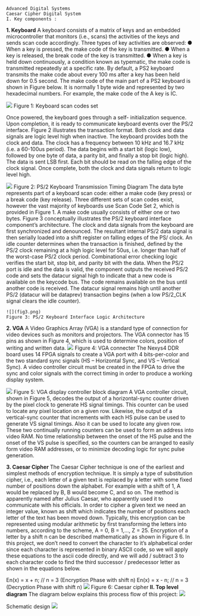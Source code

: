 ```
Advanced Digital Systems
Caesar Cipher Digital System
I. Key components :
```
**1. Keyboard**
A keyboard consists of a matrix of keys and an embedded microcontroller that monitors (i.e.,
scans) the activities of the keys and sends scan code accordingly. Three types of key activities
are observed:
● When a key is pressed, the make code of the key is transmitted.
● When a key is released, the break code of the key is transmitted.
● When a key is held down continuously, a condition known as typematic, the make code
is transmitted repeatedly at a specific rate.
By default, a PS2 keyboard transmits the make code about every 100 ms after a key has been
held down for 0.5 second. The make code of the main part of a PS2 keyboard is shown in Figure
below. It is normally 1 byte wide and represented by two hexadecimal numbers. For example,
the make code of the A key is IC.

![](fig1.png)
Figure 1: Keyboard scan codes set


Once powered, the keyboard goes through a self- initialization sequence. Upon completion, it is
ready to communicate keyboard events over the PS/2 interface.
Figure 2 illustrates the transaction format. Both clock and data signals are logic level high when
inactive. The keyboard provides both the clock and data. The clock has a frequency between 10
kHz and 16.7 kHz (i.e. a 60-100us period). The data begins with a start bit (logic low), followed
by one byte of data, a parity bit, and finally a stop bit (logic high). The data is sent LSB first.
Each bit should be read on the falling edge of the clock signal. Once complete, both the clock
and data signals return to logic level high.

![](fig2.png)
Figure 2: PS/2 Keyboard Transmission Timing Diagram
The data byte represents part of a keyboard scan code: either a make code (key press) or a
break code (key release). Three different sets of scan codes exist, however the vast majority of
keyboards use Scan Code Set 2, which is provided in Figure 1. A make code usually consists of
either one or two bytes.
Figure 3 conceptually illustrates the PS/2 keyboard interface component’s architecture. The
clock and data signals from the keyboard are first synchronized and denounced. The resultant
internal PS/2 data signal is then serially loaded into a shift register on falling edges of the PS/
clock. An idle counter determines when the transaction is finished, defined by the PS/2 clock
remaining at a high logic level for 50us, i.e. longer than half of the worst-case PS/2 clock
period. Combinational error checking logic verifies the start bit, stop bit, and parity bit with the
data. When the PS/2 port is idle and the data is valid, the component outputs the received
PS/2 code and sets the datacur signal high to indicate that a new code is available on
the keycode bus. The code remains available on the bus until another code is received.
The datacur signal remains high until another PS/2 (datacur will be dataprev) transaction begins
(when a low PS/2_CLK signal clears the idle counter).


```
![](fig3.png)
Figure 3: PS/2 Keyboard Interface Logic Architecture
```
**2. VGA**
A Video Graphics Array (VGA) is a standard type of connection for video devices such as
monitors and projectors. The VGA connector has 15 pins as shown in Figure 4, which is used to
determine colors, position of writing and written data.
![](fig4.png)
Figure 4: VGA connecter
The Nexys4 DDR board uses 14 FPGA signals to create a VGA port with 4 bits-per-color and the
two standard sync signals (HS – Horizontal Sync, and VS – Vertical Sync). A video controller
circuit must be created in the FPGA to drive the sync and color signals with the correct timing in
order to produce a working display system.

![](fig5.png)
Figure 5: VGA display controller block diagram
A VGA controller circuit, shown in Figure 5, decodes the output of a horizontal-sync counter
driven by the pixel clock to generate HS signal timings. This counter can be used to locate any
pixel location on a given row. Likewise, the output of a vertical-sync counter that increments
with each HS pulse can be used to generate VS signal timings. Also it can be used to locate any
given row. These two continually running counters can be used to form an address into video
RAM. No time relationship between the onset of the HS pulse and the onset of the VS pulse is
specified, so the counters can be arranged to easily form video RAM addresses, or to minimize
decoding logic for sync pulse generation.

**3. Caesar Cipher**
The Caesar Cipher technique is one of the earliest and simplest methods of encryption
technique. It is simply a type of substitution cipher, i.e., each letter of a given text is replaced by
a letter with some fixed number of positions down the alphabet. For example with a shift of 1,
A would be replaced by B, B would become C, and so on. The method is apparently named after
Julius Caesar, who apparently used it to communicate with his officials.
In order to cipher a given text we need an integer value, known as shift which indicates the
number of positions each letter of the text has been moved down. Typically, this encryption can
be represented using modular arithmetic by first transforming the letters into numbers,
according to the scheme, A = 0, B = 1,..., Z = 25. Encryption of a letter by a shift n can be
described mathematically as shown in Figure 6. In this project, we don’t need to convert the
character to it’s alphabetical order since each character is represented in binary ASCII code, so
we will apply these equations to the ascii code directly, and we will add / subtract 3 to each
character code to find the third successor / predecessor letter as shown in the equations below.


E​n​(x) = x + n; // n = 3
(Encryption Phase with shift n)
E​n​(x) = x - n; // n = 3
(Decryption Phase with shift n)
![](fig66.png)
Figure 6: Caesar cipher
**II. Top level diagram**
The diagram below explains this process flow of this project:
![](fig77.png)

Schematic design
![](fig88.png)
